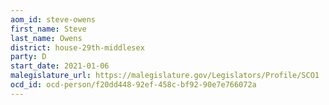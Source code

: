```yaml
---
aom_id: steve-owens
first_name: Steve
last_name: Owens
district: house-29th-middlesex
party: D
start_date: 2021-01-06
malegislature_url: https://malegislature.gov/Legislators/Profile/SCO1
ocd_id: ocd-person/f20dd448-92ef-458c-bf92-90e7e766072a
---
```

